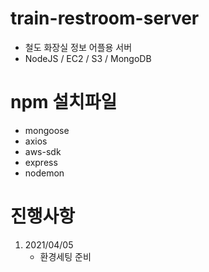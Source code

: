 # train-restroom-server
- 철도 화장실 정보 어플용 서버
- NodeJS / EC2 / S3 / MongoDB

# npm 설치파일
- mongoose
- axios
- aws-sdk
- express
- nodemon

# 진행사항
1. 2021/04/05
    - 환경세팅 준비